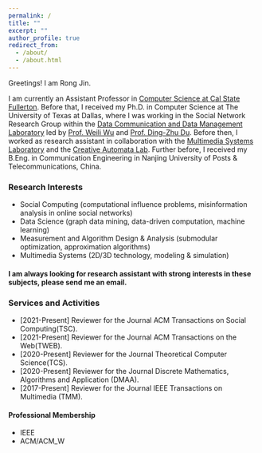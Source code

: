 ```yaml
---
permalink: /
title: ""
excerpt: ""
author_profile: true
redirect_from: 
  - /about/
  - /about.html
---
```

Greetings! I am Rong Jin.

I am currently an Assistant Professor in [Computer Science at Cal State Fullerton](http://www.fullerton.edu/ecs/cs/). Before that,
I received my Ph.D. in Computer Science at The University of Texas at Dallas, where I was working in the Social Network Research Group within the [Data Communication and Data Management Laboratory](https://theory.utdallas.edu/) led by [Prof. Weili Wu](https://personal.utdallas.edu/~weiliwu/) and [Prof. Ding-Zhu Du](https://personal.utdallas.edu/~dzdu/). Before then, I worked as research assistant in collaboration with the [Multimedia Systems Laboratory](http://cs.utdallas.edu/multimedialab/) and the [Creative Automata Lab](https://atec.utdallas.edu/content/creative-automata-lab/). Further before, I received my B.Eng. in Communication Engineering in Nanjing University of Posts & Telecommunications, China.

### Research Interests
* Social Computing (computational influence problems, misinformation analysis in online social networks)
* Data Science (graph data mining, data-driven computation, machine learning)
* Measurement and Algorithm Design & Analysis (submodular optimization, approximation algorithms)
* Multimedia Systems (2D/3D technology, modeling & simulation)

#### I am always looking for research assistant with strong interests in these subjects, please send me an email.


### Services and Activities
* [2021-Present] Reviewer for the Journal ACM Transactions on Social Computing(TSC).
* [2021-Present] Reviewer for the Journal ACM Transactions on the Web(TWEB).
* [2020-Present] Reviewer for the Journal Theoretical Computer Science(TCS).
* [2020-Present] Reviewer for the Journal Discrete Mathematics, Algorithms and Application (DMAA).
* [2017-Present] Reviewer for the Journal IEEE Transactions on Multimedia (TMM).
#### Professional Membership
* IEEE
* ACM/ACM_W

